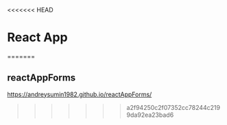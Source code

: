 <<<<<<< HEAD
#  React App


=======
## reactAppForms
https://andreysumin1982.github.io/reactAppForms/
>>>>>>> a2f94250c2f07352cc78244c2199da92ea23bad6
